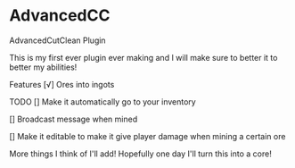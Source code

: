 # AdvancedCC

AdvancedCutClean Plugin

This is my first ever plugin ever making and I will make sure to better it to better my abilities!


Features 
[√] Ores into ingots

TODO
[] Make it automatically go to your inventory

[] Broadcast message when mined

[] Make it editable to make it give player damage when mining a certain ore

More things I think of I'll add! Hopefully one day I'll turn this into a core!
